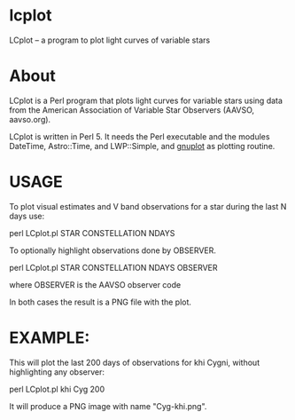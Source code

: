 # lcplot
LCplot – a program to plot light curves of variable stars

# About
LCplot is a Perl program that plots light curves for variable stars using data from the American Association of Variable Star Observers (AAVSO, aavso.org).

LCplot is written in Perl 5. It needs the Perl executable and the modules DateTime, Astro::Time, and LWP::Simple, and [gnuplot](http://www.gnuplot.info/) as plotting routine.

# USAGE
To plot visual estimates and V band observations for
a star during the last N days use:

perl LCplot.pl STAR CONSTELLATION NDAYS

 
To optionally highlight observations done by OBSERVER.

perl LCplot.pl STAR CONSTELLATION NDAYS OBSERVER

where OBSERVER is the AAVSO observer code

In both cases the result is a PNG file with the plot.

# EXAMPLE:

This will plot the last 200 days of observations for khi Cygni, without highlighting any observer:

perl LCplot.pl khi Cyg 200 

It will produce a PNG image with name "Cyg-khi.png".
